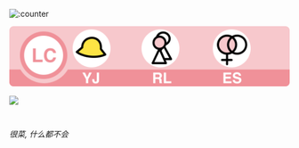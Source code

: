 ![:counter](https://moe-counter.sakuras.in/get/@coin233?theme=rule34&length=5)

![LC](https://raw.githubusercontent.com/Coin-233/Coin-233/refs/heads/main/LC%20YJ-RL-ES.svg)

<a href="https://bgm.tv/group/topic/406820" target="_blank">
  <img src="https://img.shields.io/badge/LC-YJ_RL_ES-pink?logo=data:image/png;base64,iVBORw0KGgoAAAANSUhEUgAAACAAAAAgCAYAAABzenr0AAAACXBIWXMAAAsTAAALEwEAmpwYAAAAe0lEQVR4nO2XMQ7AMAgD/f9n1fK/umZBCi0ohORmJp+DCJCPABALIYAHJ6NBwRIdHBT00CEjUite7/znSK14vfM1kTO68LbTGd1e8VrMtDdVByfa21uHghZLiIKoRbQXcjY8dednv5TeOkLgDx310b1wKqF7w1dCR/xqX/vedvz3i858AAAAAElFTkSuQmCC&labelColor=f09199"></a>

#
_很菜, 什么都不会_
